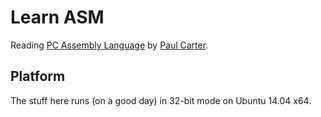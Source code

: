 # Learn ASM

Reading [PC Assembly Language][pcasm-book] by [Paul Carter][paulcarter].

[pcasm-book]: http://drpaulcarter.com/pcasm/pcasm-book-pdf.zip
[paulcarter]: http://drpaulcarter.com/

## Platform

The stuff here runs (on a good day) in 32-bit mode on Ubuntu 14.04 x64.
